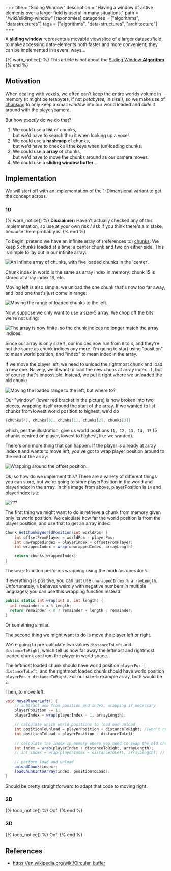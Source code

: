 +++
title = "Sliding Window"
description = "Having a window of active elements over a larger field is useful in many situations."
path = "/wiki/sliding-window"
[taxonomies]
categories = ["algorithms", "datastructures"]
tags = ["algorithms", "data-structures", "architecture"]
+++

A **sliding window** represents a movable view/slice of a larger dataset/field, to make accessing data-elements both faster and more convenient; they can be implemented in several ways...

<!-- more -->

{% warn_notice() %}
This article is *not* about the [Sliding Window **Algorithm**](https://favtutor.com/blogs/sliding-window-algorithm).
{% end %}

## Motivation

When dealing with voxels, we often can't keep the entire worlds volume in memory (it might be terabytes, if not *petabytes*, in size!), so we make use of [chunking](/wiki/chunking) to only keep a small *window* into our world loaded and *slide* it around with the player/camera.

But how *exactly* do we do that?

1. We could use a **list** of chunks,  
   but we'd have to search thru it when looking up a voxel.
2. We could use a **hashmap** of chunks,  
   but we'd have to check all the keys when (un)loading chunks.
3. We could use a **array** of chunks,  
   but we'd have to move the chunks around as our camera moves.
4. We could use a **sliding window buffer**...

## Implementation

We will start off with an implementation of the 1-Dimensional variant to get the concept across.

### 1D

{% warn_notice() %}
**Disclaimer:** Haven't actually checked any of this implementation, so use at your own risk / ask if you think there's a mistake, because there probably is.
{% end %}

To begin, pretend we have an infinite array of (references to) [chunks](/wiki/chunking). We keep `5` chunks loaded at a time: a center chunk and two on either side. This is simple to lay out in our infinite array:

![An infinite array of chunks, with five loaded chunks in the 'center'.](./sliding-window/image0.png)

Chunk index in world is the same as array index in memory: chunk 15 is stored at array index `15`, etc.

Moving left is also simple: we unload the one chunk that's now too far away, and load one that's just come in range:

![Moving the range of loaded chunks to the left.](./sliding-window/image1.png)

Now, suppose we only want to use a size-5 array. We chop off the bits we're not using:

![The array is now finite, so the chunk indices no longer match the array indices.](./sliding-window/image2.png)

Since our array is only size `5`, our indices now run from `0` to `4`, and they're not the same as chunk indices any more. I'm going to start using "position" to mean world position, and "index" to mean index in the array.

If we move the player left, we need to unload the rightmost chunk and load a new one. Naively, we'd want to load the new chunk at array index `-1`, but of course that's impossible.
Instead, we put it right where we unloaded the old chunk:

![Moving the loaded range to the left, but where to?](./sliding-window/image3.png)

Our "window" (lower red bracket in the picture) is now broken into two pieces, wrapping itself around the start of the array. If we wanted to list chunks from lowest world position to highest, we'd do

```c#
{chunks[4], chunks[0], chunks[1], chunks[2], chunks[3]}
```

which, per the illustration, give us world positions `11, 12, 13, 14, 15` (5 chunks centred on player, lowest to highest, like we wanted).

There's one more thing that can happen. If the player is already at array index `0` and wants to move left, you've got to wrap player position around to the end of the array:

![Wrapping around the offset position.](./sliding-window/image4.png)

Ok, so how do we implement this? There are a variety of different things you can store, but we're going to store playerPosition in the world and playerIndex in the array. In this image from above, playerPosition is `14` and playerIndex is `2`:

![???](./sliding-window/image5.png)

The first thing we might want to do is retrieve a chunk from memory given only its world position. We calculate how far the world position is from the player position, and use that to get an array index:

```c#
Chunk GetChunkByWorldPosition(int worldPos) {
    int offsetFromPlayer = worldPos - playerPos;
    int unwrappedIndex = playerIndex + offsetFromPlayer;
    int wrappedIndex = wrap(unwrappedIndex, arrayLength);

    return chunks[wrappedIndex];
}
```

The `wrap`-function performs wrapping using the modulus operator `%`.

If everything is positive, you can just use `unwrappedIndex % arrayLength`. Unfortunately, `%` behaves weirdly with negative numbers in multiple languages; you can use this wrapping function instead:

```c#
public static int wrap(int x, int length) {
  int remainder = x % length;
  return remainder < 0 ? remainder + length : remainder;
}
```

Or something similar.

The second thing we might want to do is move the player left or right.

We're going to pre-calculate two values `distanceToLeft` and `distanceToRight`, which tell us how far away the leftmost and rightmost loaded chunk are from the player in world space.

The leftmost loaded chunk should have world position `playerPos - distanceToLeft`, and the rightmost loaded chunk should have world position `playerPos + distanceToRight`. For our size-5 example array, both would be `2`.

Then, to move left:

```c#
void MovePlayerLeft() {
    // subtract one from position and index, wrapping if necessary
    playerPosition -= 1;
    playerIndex = wrap(playerIndex - 1, arrayLength);

    // calculate which world positions to load and unload
    int positionToUnload = playerPosition + distanceToRight; //won't need this
    int positionToLoad = playerPosition - distanceToLeft;

    // calculate the index in memory where you need to swap the old chunk to the new chunk
    int index = wrap(playerIndex + distanceToRight, arrayLength);
    // int index = wrap(playerIndex - distanceToLeft, arrayLength); // this would work too

    // perform load and unload
    unloadChunk(index);
    loadChunkIntoArray(index, positionToLoad);
}
```

Should be pretty straightforward to adapt that code to moving right.
<!-- Draw the rest of the f##king owl.-->

### 2D

{% todo_notice() %} Oof. {% end %}

### 3D

{% todo_notice() %} Oof. {% end %}

## References

- <https://en.wikipedia.org/wiki/Circular_buffer>
